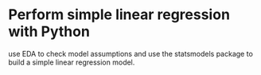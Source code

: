 # Perform simple linear regression with Python
use EDA to check model assumptions and use the statsmodels package to build a simple linear regression model.

